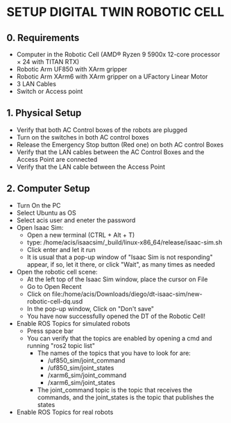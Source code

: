# SETUP DIGITAL TWIN ROBOTIC CELL
## 0. Requirements
- Computer in the Robotic Cell (AMD® Ryzen 9 5900x 12-core processor × 24 with TITAN RTX)
- Robotic Arm UF850 with XArm gripper
- Robotic Arm XArm6 with XArm gripper on a UFactory Linear Motor
- 3 LAN Cables
- Switch or Access point
## 1. Physical Setup
- Verify that both AC Control boxes of the robots are plugged
- Turn on the switches in both AC control boxes
- Release the Emergency Stop button (Red one) on both AC control Boxes
- Verify that the LAN cables between the AC Control Boxes and the Access Point are connected
- Verify that the LAN cable between the Access Point 
## 2. Computer Setup
- Turn On the PC
- Select Ubuntu as OS
- Select acis user and eneter the password
- Open Isaac Sim:
  - Open a new terminal (CTRL + Alt + T)
  - type: /home/acis/isaacsim/_build/linux-x86_64/release/isaac-sim.sh
  - Click enter and let it run
  - It is usual that a pop-up window of "Isaac Sim is not responding" appear, if so, let it there, or click "Wait", as many times as needed
- Open the robotic cell scene:
  - At the left top of the Isaac Sim window, place the cursor on File
  - Go to Open Recent
  - Click on file:/home/acis/Downloads/diego/dt-isaac-sim/new-robotic-cell-dq.usd
  - In the pop-up window, Click on "Don't save"
  - You have now successfully opened the DT of the Robotic Cell!
- Enable ROS Topics for simulated robots
  - Press space bar
  - You can verify that the topics are enabled by opening a cmd and running "ros2 topic list"
    - The names of the topics that you have to look for are:
      - /uf850_sim/joint_command
      - /uf850_sim/joint_states
      - /xarm6_sim/joint_command
      - /xarm6_sim/joint_states
    - The joint_command topic is the topic that receives the commands, and the joint_states is the topic that publishes the states
- Enable ROS Topics for real robots

